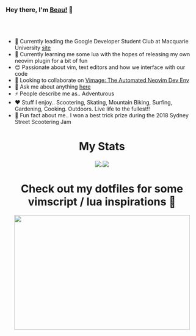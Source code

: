 ### Hey there, I'm [Beau!](https://beauwilliams.dev) 👋

<br />
<br />

- 🙈 Currently leading the Google Developer Student Club at Macquarie University [site](https://dscmq.dev)
- 🌱 Currently learning me some lua with the hopes of releasing my own neovim plugin for a bit of fun
- 😍 Passionate about vim, text editors and how we interface with our code
- 👯 Looking to collaborate on [Vimage: The Automated Neovim Dev Env](https://github.com/beauwilliams/vimage)
- 💬 Ask me about anything [here](https://github.com/beauwilliams/beauwilliams/issues)
- ⚡ People describe me as.. Adventurous
- ❤️ Stuff I enjoy.. Scootering, Skating, Mountain Biking, Surfing, Gardening, Cooking. Outdoors. Live life to the fullest!!
- 🛴 Fun fact about me.. I won a best trick prize during the 2018 Sydney Street Scootering Jam


<h1 align="center">
  My Stats
</h1>

<p align="center">
    <a href="https://github.com/beauwilliams/beauwilliams">
  <img align="center" src="https://github-readme-stats.vercel.app/api?username=beauwilliams&show_icons=true&theme=gruvbox" />
  <img align="center" src="https://github-readme-stats.vercel.app/api/top-langs/?username=beauwilliams&langs_count=8&layout=compact&theme=gruvbox" />
    </a>
</p>

<h1></h1>

<h1 align="center" href="https://github.com/beauwilliams/beauwilliams/dotfiles">
  Check out my dotfiles for some vimscript / lua inspirations 🤠
</h1>
<p align="center">
    <a href="https://github.com/beauwilliams/beauwilliams/dotfiles">
  <img width="460" height="300" src="https://github-readme-stats.vercel.app/api/pin/?username=beauwilliams&repo=dotfiles&show_owner=true">
  </a>
</p>

<!--![Top Languages Card](https://github-readme-stats.vercel.app/api/top-langs/?username=beauwilliams&theme=gruvbox)

<!--
**beauwilliams/beauwilliams** is a ✨ _special_ ✨ repository because its `README.md` (this file) appears on your GitHub profile.

Here are some ideas to get you started:

- 🔭 I’m currently working on ...
- 🌱 I’m currently learning ...
- 👯 I’m looking to collaborate on ...
- 🤔 I’m looking for help with ...
- 💬 Ask me about ...
- 📫 How to reach me: ...
- 😄 Pronouns: ...
- ⚡ Fun fact: ...
-->
